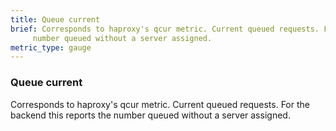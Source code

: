 ```yaml
---
title: Queue current
brief: Corresponds to haproxy's qcur metric. Current queued requests. For the backend this reports the
     number queued without a server assigned.
metric_type: gauge
---
```

### Queue current

Corresponds to haproxy's qcur metric. Current queued requests. For the backend this reports the
     number queued without a server assigned.